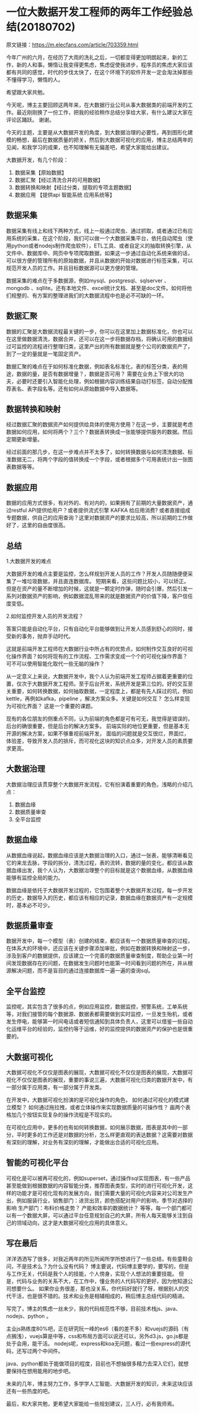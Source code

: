# 一位大数据开发工程师的两年工作经验总结(20180702)

原文链接：<https://m.elecfans.com/article/703359.html>

今年广州的六月，在经历了大雨的洗礼之后，一切都变得更加明朗起来，新的工作，新的人和事。懒惰让我变得更焦虑，焦虑促使我进步，程序员的焦虑大家应该都有共同的感觉，时代的步伐太快了，在这个环境下的软件开发一定会淘汰掉那些不懂得学习，懒惰的人。

希望跟大家共勉。

今天呢，博主主要回顾这两年来，在大数据行业公司从事大数据类的前端开发的工作。最近刚刚换了一份工作，把我的经验稍作总结分享给大家，有什么建议大家在评论区踊跃。 谢谢。

今天的主题，主要是从大数据开发的角度，到大数据治理的必要性，再到图形化建模的畅想，最后在数据质量的把关，然后到大数据可视化的应用，博主总结两年的见闻，和我学习的成果，也不知理解有无偏差吧，希望大家能给出建议。

大数据开发，有几个阶段：

1. 数据采集【原始数据】
2. 数据汇聚【经过清洗合并的可用数据】
3. 数据转换和映射【经过分类，提取的专项主题数据】
4. 数据应用 【提供api 智能系统  应用系统等】

## 数据采集

数据采集有线上和线下两种方式，线上一般通过爬虫、通过抓取，或者通过已有应用系统的采集，在这个阶段，我们可以做一个大数据采集平台，依托自动爬虫（使用python或者nodejs制作爬虫软件），ETL工具、或者自定义的抽取转换引擎，从文件中、数据库中、网页中专项爬取数据，如果这一步通过自动化系统来做的话，可以很方便的管理所有的原始数据，并且从数据的开始对数据进行标签采集，可以规范开发人员的工作。并且目标数据源可以更方便的管理。

数据采集的难点在于多数据源，例如mysql、postgresql、sqlserver 、 mongodb 、sqllite。还有本地文件、excel统计文档、甚至是doc文件。如何将他们规整的、有方案的整理进我们的大数据流程中也是必不可缺的一环。

## 数据汇聚

数据的汇聚是大数据流程最关键的一步，你可以在这里加上数据标准化，你也可以在这里做数据清洗，数据合并，还可以在这一步将数据存档，将确认可用的数据经过可监控的流程进行整理归类，这里产出的所有数据就是整个公司的数据资产了，到了一定的量就是一笔固定资产。

数据汇聚的难点在于如何标准化数据，例如表名标准化，表的标签分类，表的用途，数据的量，是否有数据增量？，数据是否可用？ 需要在业务上下很大的功夫，必要时还要引入智能化处理，例如根据内容训练结果自动打标签，自动分配推荐表名、表字段名等。还有如何从原始数据中导入数据等。

## 数据转换和映射

经过数据汇聚的数据资产如何提供给具体的使用方使用？在这一步，主要就是考虑数据如何应用，如何将两个？三个？数据表转换成一张能够提供服务的数据。然后定期更新增量。

经过前面的那几步，在这一步难点并不太多了，如何转换数据与如何清洗数据、标准数据无二，将两个字段的值转换成一个字段，或者根据多个可用表统计出一张图表数据等等。

## 数据应用

数据的应用方式很多，有对外的、有对内的，如果拥有了前期的大量数据资产，通过restful API提供给用户？或者提供流式引擎 KAFKA 给应用消费? 或者直接组成专题数据，供自己的应用查询？这里对数据资产的要求比较高，所以前期的工作做好了，这里的自由度很高。

## 总结

1.大数据开发的难点

大数据开发的难点主要是监控，怎么样规划开发人员的工作？开发人员随随便便采集了一堆垃圾数据，并且直连数据库。 短期来看，这些问题比较小，可以矫正。 但是在资产的量不断增加的时候，这就是一颗定时炸弹，随时会引爆，然后引发一系列对数据资产的影响，例如数据混乱带来的就是数据资产的价值下降，客户信任度变低。

2.如何监控开发人员的开发流程？

答案只能是自动化平台，只有自动化平台能够做到让开发人员感到舒心的同时，接受新的事务，抛弃手动时代。

这就是前端开发工程师在大数据行业中所占有的优势点，如何制作交互良好的可视化操作界面？如何将现有的工作流程、工作需求变成一个个的可视化操作界面？ 可不可以使用智能化取代一些无脑的操作？

从一定意义上来说，大数据开发中，我个人认为前端开发工程师占据着更重要的位置，仅次于大数据开发工程师。至于后台开发，系统开发是第三位的。好的交互至关重要，如何转换数据，如何抽取数据，一定程度上，都是有先人踩过的坑，例如kettle，再例如kafka，pipeline ，解决方案众多。关键是如何交互？ 怎么样变现为可视化界面？ 这是一个重要的课题。

现有的各位朋友的侧重点不同，认为前端的角色都是可有可无，我觉得是错误的，后台的确很重要，但是后台的解决方案多。 前端实际的地位更重要，但是基本无开源的解决方案，如果不够重视前端开发， 面临的问题就是交互很烂，界面烂，体验差，导致开发人员的排斥，而可视化这块的知识点众多，对开发人员的素质要求更高。

## 大数据治理

大数据治理应该贯穿整个大数据开发流程，它有扮演着重要的角色，浅略的介绍几点：

1. 数据血缘
1. 数据质量审查
1. 全平台监控

## 数据血缘

从数据血缘说起，数据血缘应该是大数据治理的入口，通过一张表，能够清晰看见它的来龙去脉，字段的拆分，清洗过程，表的流转，数据的量的变化，都应该从数据血缘出发，我个人认为，大数据治理整个的目标就是这个数据血缘，从数据血缘能够有监控全局的能力。

数据血缘是依托于大数据开发过程的，它包围着整个大数据开发过程，每一步开发的历史，数据导入的历史，都应该有相应的记录，数据血缘在数据资产有一定规模时，基本必不可少。

## 数据质量审查

数据开发中，每一个模型（表）创建的结束，都应该有一个数据质量审查的过程，在体系大的环境中，还应该在关键步骤添加审批，例如在数据转换和映射这一步，涉及到客户的数据提供，应该建立一个完善的数据质量审查制度，帮助企业第一时间发现数据存在的问题，在数据发生问题时也能第一时间看到问题的所在，并从根源解决问题，而不是盲目的通过连接数据库一遍一遍的查询sql。

## 全平台监控

监控呢，其实包含了很多的点，例如应用监控，数据监控，预警系统，工单系统等，对我们接管的每个数据源、数据表都需要做到实时监控，一旦发生殆机，或者发生停电，能够第一时间电话或者短信通知到具体负责人，这里可以借鉴一些自动化运维平台的经验的，监控约等于运维，好的监控提供的数据资产的保护也是很重要的。

## 大数据可视化

大数据可视化不仅仅是图表的展现，大数据可视化不仅仅是图表的展现，大数据可视化不仅仅是图表的展现，重要的事说三遍，大数据可视化归类的数据开发中，有一部分属于应用类，有一部分属于开发类。

在开发中，大数据可视化扮演的是可视化操作的角色， 如何通过可视化的模式建立模型？ 如何通过拖拉拽，或者立体操作来实现数据质量的可操作性？ 画两个表格加几个按钮实现复杂的操作流程是不现实的。

在可视化应用中，更多的也有如何转换数据，如何展示数据，图表是其中的一部分，平时更多的工作还是对数据的分析，怎么样更直观的表达数据？这需要对数据有深刻的理解，对业务有深刻的理解，才能做出合适的可视化应用。

## 智能的可视化平台

可视化是可以被再可视化的，例如superset，通过操作sql实现图表，有一些产品甚至能做到根据数据的内容智能分类，推荐图表类型，实时的进行可视化开发，这样的功能才是可视化现有的发展方向，我们需要大量的可视化内容来对公司发生产出，例如服装行业，销售部门：进货出货，颜色搭配对用户的影响，季节对选择的影响   生产部门：布料价格走势？  产能和效率的数据统计？  等等，每一个部门都可以有一个数据大屏，可以通过平台任意规划自己的大屏，所有人每天能够关注到自己的领域动向，这才是大数据可视化应用的具体意义。

## 写在最后

洋洋洒洒写了很多，对我近两年的所见所闻所学所想进行了一些总结，有些童鞋会问，不是技术么？为什么没有代码？   博主要说，代码博主要学的，要写的，但是与工作无关，代码是我个人的技能，个人傍身，实现个人想法的重要技能。 但是，代码与业务的关系不大，在工作中，懂业务的人代码写的更好，因为他知道公司想要什么。 如果你业务很差，那也没关系，你代码好就行了呀，根据别人的交代干活，也是很不错的。技术和业务是相辅相成的，稍后博主总结代码的精进。

写完了，博主的焦虑一丝未少，我的代码规范性不够，目前技术栈js、java、nodejs、python 。

主业js熟练度80%吧，正在研究阮一峰的es6（看的差不多）和vuejs的源码（有点搁浅），vuejs算是中等，css和布局方面可以说还可以，另外d3.js，go.js都是处于会用，能干活。 nodejs呢，express和koa无问题，看过一些express的源代码，还写过两个中间件。

java、python都处于能做项目的程度，目前也不想抽很多精力去深入它们，就想要保持在想用能用的地步吧。

未来的几年，博主努力工作，多学学人工智能、大数据开发的知识，未来这块应该还有一些热度的吧。

最后，和大家共勉，更希望大家能给一些规划建议，三人行，必有我师焉。
